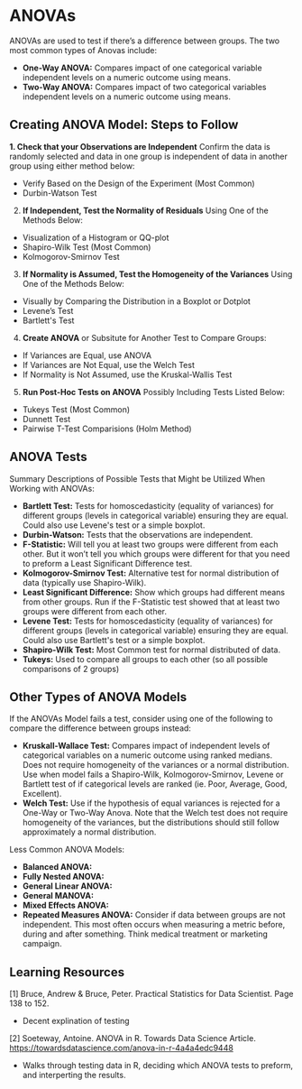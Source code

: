 # ANOVAs

ANOVAs are used to test if there’s a difference between groups. The two most common types of Anovas include:  
- **One-Way ANOVA:** Compares impact of one categorical variable independent levels on a numeric outcome using means.  
- **Two-Way ANOVA:** Compares impact of two categorical variables independent levels on a numeric outcome using means.  

## Creating ANOVA Model: Steps to Follow
**1. Check that your Observations are Independent** Confirm the data is randomly selected and data in one group is independent of data in another group using either method below:
- Verify Based on the Design of the Experiment (Most Common) 
- Durbin-Watson Test 
2. **If Independent, Test the Normality of Residuals** Using One of the Methods Below: 
- Visualization of a Histogram or QQ-plot 
- Shapiro-Wilk Test (Most Common) 
- Kolmogorov-Smirnov Test 
3. **If Normality is Assumed, Test the Homogeneity of the Variances** Using One of the Methods Below: 
- Visually by Comparing the Distribution in a Boxplot or Dotplot
- Levene’s Test
- Bartlett's Test 
4. **Create ANOVA** or Subsitute for Another Test to Compare Groups: 
- If Variances are Equal, use ANOVA
- If Variances are Not Equal, use the Welch Test
- If Normality is Not Assumed, use the Kruskal-Wallis Test
5. **Run Post-Hoc Tests on ANOVA** Possibly Including Tests Listed Below: 
- Tukeys Test (Most Common)
- Dunnett Test
- Pairwise T-Test Comparisions (Holm Method) 

## ANOVA Tests

Summary Descriptions of Possible Tests that Might be Utilized When Working with ANOVAs:  

- **Bartlett Test:** Tests for homoscedasticity (equality of variances) for different groups (levels in categorical variable) ensuring they are equal. Could also use Levene's test or a simple boxplot. 
- **Durbin-Watson:** Tests that the observations are independent. 
- **F-Statistic:** Will tell you at least two groups were different from each other. But it won’t tell you which groups were different for that you need to preform a Least Significant Difference test. 
- **Kolmogorov-Smirnov Test:** Alternative test for normal distribution of data (typically use Shapiro-Wilk). 
- **Least Significant Difference:** Show which groups had different means from other groups. Run if the F-Statistic test showed that at least two groups were different from each other. 
- **Levene Test:** Tests for homoscedasticity (equality of variances) for different groups (levels in categorical variable) ensuring they are equal. Could also use Bartlett's test or a simple boxplot.
- **Shapiro-Wilk Test:** Most Common test for normal distributed of data. 
- **Tukeys:** Used to compare all groups to each other (so all possible comparisons of 2 groups)

## Other Types of ANOVA Models 

If the ANOVAs Model fails a test, consider using one of the following to compare the difference between groups instead: 
- **Kruskall-Wallace Test:** Compares impact of independent levels of categorical variables on a numeric outcome using ranked medians. Does not require homogeneity of the variances or a normal distribution. Use when model fails a Shapiro-Wilk, Kolmogorov-Smirnov, Levene or Bartlett test of if categorical levels are ranked (ie. Poor, Average, Good, Excellent). 
- **Welch Test:** Use if the hypothesis of equal variances is rejected for a One-Way or Two-Way Anova. Note that the Welch test does not require homogeneity of the variances, but the distributions should still follow approximately a normal distribution.

Less Common ANOVA Models: 
- **Balanced ANOVA:** 
- **Fully Nested ANOVA:** 
- **General Linear ANOVA:** 
- **General MANOVA:** 
- **Mixed Effects ANOVA:**  
- **Repeated Measures ANOVA:** Consider if data between groups are not independent. This most often occurs when measuring a metric before, during and after something. Think medical treatment or marketing campaign.

## Learning Resources 

[1] Bruce, Andrew & Bruce, Peter. Practical Statistics for Data Scientist. Page 138 to 152. 
- Decent explination of testing 

[2] Soeteway, Antoine. ANOVA in R. Towards Data Science Article. https://towardsdatascience.com/anova-in-r-4a4a4edc9448
- Walks through testing data in R, deciding which ANOVA tests to preform, and interperting the results.  
